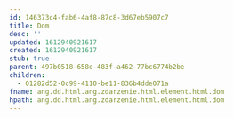```yaml
---
id: 146373c4-fab6-4af8-87c8-3d67eb5907c7
title: Dom
desc: ''
updated: 1612940921617
created: 1612940921617
stub: true
parent: 497b0518-658e-483f-a462-77bc6774b2be
children:
  - 01282d52-0c99-4110-be11-836b4dde071a
fname: ang.dd.html.ang.zdarzenie.html.element.html.dom
hpath: ang.dd.html.ang.zdarzenie.html.element.html.dom
---
```



